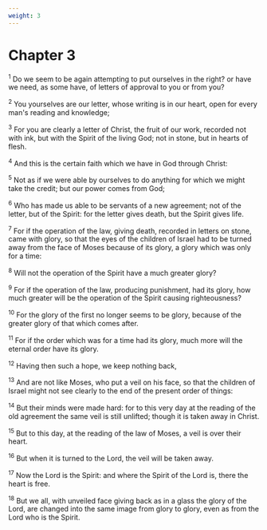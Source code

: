 ```yaml
---
weight: 3
---
```


# Chapter 3

<sup>1</sup> Do we seem to be again attempting to put ourselves in the right? or have we need, as some have, of letters of approval to you or from you? 

<sup>2</sup> You yourselves are our letter, whose writing is in our heart, open for every man's reading and knowledge; 

<sup>3</sup> For you are clearly a letter of Christ, the fruit of our work, recorded not with ink, but with the Spirit of the living God; not in stone, but in hearts of flesh. 

<sup>4</sup> And this is the certain faith which we have in God through Christ: 

<sup>5</sup> Not as if we were able by ourselves to do anything for which we might take the credit; but our power comes from God; 

<sup>6</sup> Who has made us able to be servants of a new agreement; not of the letter, but of the Spirit: for the letter gives death, but the Spirit gives life. 

<sup>7</sup> For if the operation of the law, giving death, recorded in letters on stone, came with glory, so that the eyes of the children of Israel had to be turned away from the face of Moses because of its glory, a glory which was only for a time: 

<sup>8</sup> Will not the operation of the Spirit have a much greater glory? 

<sup>9</sup> For if the operation of the law, producing punishment, had its glory, how much greater will be the operation of the Spirit causing righteousness? 

<sup>10</sup> For the glory of the first no longer seems to be glory, because of the greater glory of that which comes after. 

<sup>11</sup> For if the order which was for a time had its glory, much more will the eternal order have its glory. 

<sup>12</sup> Having then such a hope, we keep nothing back, 

<sup>13</sup> And are not like Moses, who put a veil on his face, so that the children of Israel might not see clearly to the end of the present order of things: 

<sup>14</sup> But their minds were made hard: for to this very day at the reading of the old agreement the same veil is still unlifted; though it is taken away in Christ. 

<sup>15</sup> But to this day, at the reading of the law of Moses, a veil is over their heart. 

<sup>16</sup> But when it is turned to the Lord, the veil will be taken away. 

<sup>17</sup> Now the Lord is the Spirit: and where the Spirit of the Lord is, there the heart is free. 

<sup>18</sup> But we all, with unveiled face giving back as in a glass the glory of the Lord, are changed into the same image from glory to glory, even as from the Lord who is the Spirit. 


